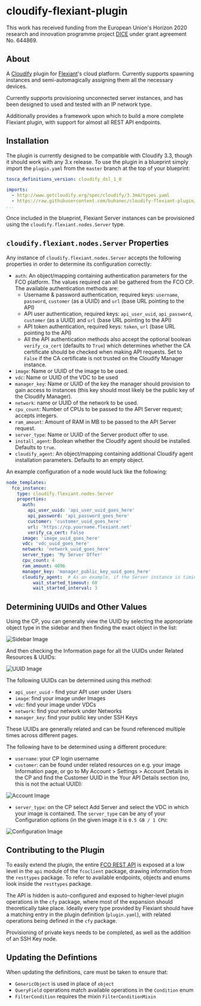 cloudify-flexiant-plugin
========================

This work has received funding from the European Union's Horizon 2020 research and innovation programme project [DICE](http://www.dice-h2020.eu/) under grant agreement No. 644869.

About
-----

A [Cloudify](http://getcloudify.org/) plugin for [Flexiant](https://www.flexiant.com/)'s cloud platform. Currently supports spawning instances and semi-automagically assigning them all the necessary devices.

Currently supports provisioning unconnected server instances, and has been designed to used and tested with an IP network type.

Additionally provides a framework upon which to build a more complete Flexiant plugin, with support for almost all REST API endpoints.

Installation
------------

The plugin is currently designed to be compatible with Cloudify 3.3, though it should work with any 3.x release. To use the plugin in a blueprint simply import the `plugin.yaml` from the `master` branch at the top of your blueprint:

```yaml
tosca_definitions_version: cloudify_dsl_1_0

imports:
  - http://www.getcloudify.org/spec/cloudify/3.3m4/types.yaml
  - https://raw.githubusercontent.com/buhanec/cloudify-flexiant-plugin/master/plugin.yaml
...
```

Once included in the blueprint, Flexiant Server instances can be provisioned using the `cloudify.flexiant.nodes.Server` type.

`cloudify.flexiant.nodes.Server` Properties
-------------------------------------------

Any instance of `cloudify.flexiant.nodes.Server` accepts the following properties in order to determine its configuration correctly:

* `auth`: An object/mapping containing authentication parameters for the FCO platform. The values required can all be gathered from the FCO CP. The available authentication methods are:
    * Username & password authentication, required keys: `username`, `password`, `customer` (as a UUID) and `url` (base URL pointing to the API)
    * API user authentication, required keys: `api_user_uuid`, `api_password`, `customer` (as a UUID) and `url` (base URL pointing to the API)
    * API token authentication, required keys: `token`, `url` (base URL pointing to the API)
    * All the API authentication methods also accept the optional boolean `verify_ca_cert` (defaults to `True`) which determines whether the CA certificate should be checked when making API requests. Set to `False` if the CA certificate is not trusted on the Cloudify Manager instance.
* `image`: Name or UUID of the image to be used.
* `vdc`: Name or UUID of the VDC to be used
* `manager_key`: Name or UUID of the key the manager should provision to gain access to instances (this key should most likely be the public key of the Cloudify Manager).
* `network`: name or UUID of the network to be used.
* `cpu_count`: Number of CPUs to be passed to the API Server request; accepts integers.
* `ram_amount`: Amount of RAM in MB to be passed to the API Server request.
* `server_type`: Name or UUID of the Server product offer to use.
* `install_agent`: Boolean whether the Cloudify agent should be installed. Defaults to `true`.
* `cloudify_agent`: An object/mapping containing additional Cloudify agent installation parameters. Defaults to an empty object.

An example configuration of a node would luck like the following:
```yaml
node_templates:
  fco_instance:
    type: cloudify.flexiant.nodes.Server
    properties:
      auth:
        api_user_uuid: 'api_user_uuid_goes_here'
        api_password: 'api_password_goes_here'
        customer: 'customer_uuid_goes_here'
        url: 'https://cp.yourname.flexiant.net'
        verify_ca_cert: False
      image: 'image_uuid_goes_here'
      vdc: 'vdc_uuid_goes_here'
      network: 'network_uuid_goes_here'
      server_type: 'My Server Offer'
      cpu_count: 4
      ram_amount: 4096
      manager_key: 'manager_public_key_uuid_goes_here'
      cloudify_agent:  # As an example, if the Server instance is timing out with the lower default timeout
          wait_started_timeout: 60
          wait_started_interval: 3
```

Determining UUIDs and Other Values
----------------------------------

Using the CP, you can generally view the UUID by selecting the appropriate object type in the sidebar and then finding the exact object in the list:

![Sidebar Image](https://i.imgur.com/XyUZJaL.png)

And then checking the Information page for all the UUIDs under Related Resources & UUIDs:

![UUID Image](https://i.imgur.com/v4PhoYk.png)

The following UUIDs can be determined using this method:

* `api_user_uuid` - find your API user under Users
* `image`: find your image under Images
* `vdc`: find your image under VDCs
* `network`: find your network under Networks
* `manager_key`: find your public key under SSH Keys

These UUIDs are generally related and can be found referenced multiple times across different pages.

The following have to be determined using a different procedure:

* `username`: your CP login username
* `customer`: can be found under related resources on e.g. your image Information page, or go to My Account > Settings > Account Details in the CP and find the Customer UUID in the Your API Details section (no, this is not the actual UUID):

![Account Image](https://i.imgur.com/M7En9W4.png)

* `server_type`: on the CP select Add Server and select the VDC in which your image is contained. The `server_type` can be any of your Configuration options (in the given image it is `0.5 GB / 1 CPU`:

![Configuration Image](https://i.imgur.com/Sl6cwVF.png)

Contributing to the Plugin
--------------------------

To easily extend the plugin, the entire [FCO REST API](http://docs.flexiant.com/display/DOCS/REST+documentation) is exposed at a low level in the `api` module of the `fcoclient` package, drawing information from the `resttypes` package. To refer to available endpoints, objects and enums look inside the `resttypes` package.

The API is hidden is auto-configured and exposed to higher-level plugin operations in the `cfy` package, where most of the expansion should theoretically take place. Ideally every type provided by Flexiant should have a matching entry in the plugin definition (`plugin.yaml`), with related operations being defined in the `cfy` package.

Provisioning of private keys needs to be completed, as well as the addition of an SSH Key node.

Updating the Defintions
-----------------------

When updating the definitions, care must be taken to ensure that:

* `GenericObject` is used in place of `object`
* `QueryField` operations match available operations in the `Condition` enum
* `FilterCondition` requires the mixin `FilterConditionMixin`
